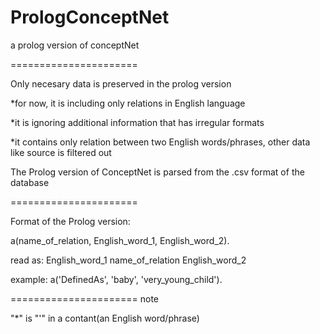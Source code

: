 PrologConceptNet
================

a prolog version of conceptNet

======================

Only necesary data is preserved in the prolog version

  *for now, it is including only relations in English language

  *it is ignoring additional information that has irregular formats
  
  *it contains only relation between two English words/phrases, other data like source is filtered out

The Prolog version of ConceptNet is parsed from the .csv format of the database

======================

Format of the Prolog version:

a(name_of_relation, English_word_1, English_word_2).

read as: English_word_1       name_of_relation         English_word_2

example:
a('DefinedAs', 'baby', 'very_young_child').

======================
note

"*" is "'" in a contant(an English word/phrase)

